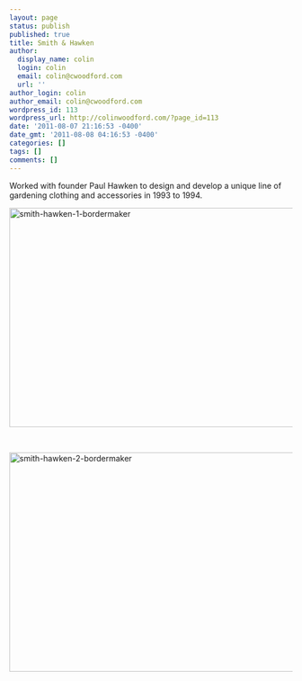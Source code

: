 ```yaml
---
layout: page
status: publish
published: true
title: Smith & Hawken
author:
  display_name: colin
  login: colin
  email: colin@cwoodford.com
  url: ''
author_login: colin
author_email: colin@cwoodford.com
wordpress_id: 113
wordpress_url: http://colinwoodford.com/?page_id=113
date: '2011-08-07 21:16:53 -0400'
date_gmt: '2011-08-08 04:16:53 -0400'
categories: []
tags: []
comments: []
---
```

<p>Worked with founder Paul Hawken to design and develop a unique line of gardening clothing and accessories in 1993 to 1994.</p>
<p><img class="ngg-singlepic ngg-center" style="border-style: initial; border-color: initial;" src="http:&#47;&#47;colinwoodforddesign.com&#47;wp-content&#47;gallery&#47;smith-and-haken&#47;smith-hawken-1-bordermaker.jpg" alt="smith-hawken-1-bordermaker" width="538" height="390" &#47;></p>
<p>&nbsp;</p>
<p><img class="ngg-singlepic ngg-center" src="http:&#47;&#47;colinwoodforddesign.com&#47;wp-content&#47;gallery&#47;smith-and-haken&#47;smith-hawken-2-bordermaker.jpg" alt="smith-hawken-2-bordermaker" width="538" height="390" &#47;></p>
